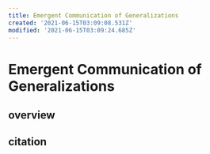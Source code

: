 ```yaml
---
title: Emergent Communication of Generalizations
created: '2021-06-15T03:09:08.531Z'
modified: '2021-06-15T03:09:24.685Z'
---
```


# Emergent Communication of Generalizations

## overview


## citation

```
```
